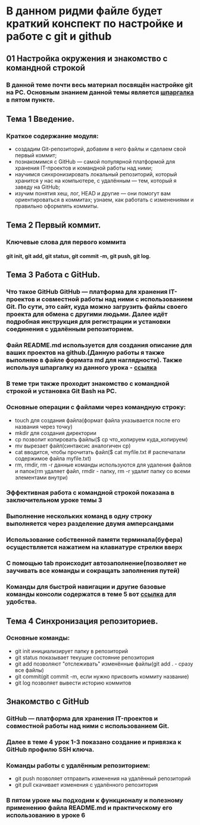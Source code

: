 # В данном ридми файле будет краткий конспект по настройке и работе с git и github
## 01 Настройка окружения и знакомство с командной строкой
### В данной теме почти весь материал посвящён настройке git на PC. Основным знанием данной темы является [шпаргалка](https://practicum.yandex.ru/trainer/git-basics/lesson/fe0bcd71-f592-423b-bb81-27c37a6a115b/ "Базовые команды git") в пятом пункте.
## Тема 1 Введение.
### Краткое содержание модуля:
 - создадим Git-репозиторий, добавим в него файлы и сделаем свой первый коммит;
 - познакомимся с GitHub — самой популярной платформой для хранения IT-проектов и командной работы над ними;
 - научимся синхронизировать локальный репозиторий, который хранится у нас на компьютере, с удалённым — тем, который я заведу на GitHub;
 - изучим понятия хеш, лог, HEAD и другие — они помогут вам ориентироваться в коммитах;
узнаем, как работать с изменениями и правильно оформлять коммиты.

## Тема 2 Первый коммит.
### Ключевые слова для первого коммита
#### git init, git add, git status, git commit -m, git push, git log.
 
## Тема 3 Работа с GitHub.
### Что такое GitHub GitHub — платформа для хранения IT-проектов и совместной работы над ними с использованием Git. По сути, это сайт, куда можно загрузить файлы своего проекта для обмена с другими людьми. Далее идёт подробная инструкция для регистрации и установки соединения с удалённым репозиторием.

### Файл README.md используется для создания описание для ваших проектов на github.(Данную работы я также выполняю в файле формата md для наглядности). Также используя шпаргалку из данного урока - [ссылка](https://practicum.yandex.ru/trainer/git-basics/lesson/c6b9607c-e8bc-4446-89f9-c74522c3492f/ "Шпаргалка по readme")
### В теме три также проходит знакомство с командной строкой и установка Git Bash на PC. 
### Основные операции с файлами через командную строку:
- touch для создания файла(формат файла указывается после его названия через точку)
- mkdir для создания директории
- cp позволит копировать файлы($ cp что_копируем куда_копируем)
- mv вырезает файл(синтаксис аналогичен cp)
- cat вводится, чтобы прочитать файл($ cat myfile.txt # распечатали содержимое файла myfile.txt)
- rm, rmdir, rm -r данные команды используются для удаления файлов и папок(rm удаляет файл, rmdir - папку, rm -r удалит папку со всеми элементами внутри)
### Эффективная работа с командной строкой показана в заключительном уроке темы 3
### Выполнение нескольких команд в одну строку выполняется через разделение двумя амперсандами
### Использование собственной памяти терминала(буфера) осуществляется нажатием на клавиатуре стрелки вверх
### С помощью tab происходит автозаполнение(позволяет не заучивать все команды и сокращать заполнения путей)
### Команды для быстрой навигации и другие базовые команды консоли содержатся в теме 5 вот [ссылка](https://practicum.yandex.ru/trainer/git-basics/lesson/fe0bcd71-f592-423b-bb81-27c37a6a115b/ "Шпаргался по базовой работе с консолью") для удобства.
## Тема 4 Синхронизация репозиториев.
### Основные команды:
- git init инициализирует папку в репозиторий
- git status показывает текущие состояние репозитория
- git add позволяют "отслеживать" изменённые файлы(git add . - сразу все файлы)
- git commit(git commit -m, если нужно присвоить коммиту название)
- git log позволяет вывести историю коммитов

## Знакомство с GitHub
### GitHub — платформа для хранения IT-проектов и совместной работы над ними с использованием Git.
### Далее в теме 4 урок 1-3 показано создание и привязка к GitHub профилю SSH ключа.
### Команды работы с удалённым репозиторием:
- git push позволяет отправить изменения на удалённый репозиторий
- git pull скачивает изменения с удалённого репозитория
### В пятом уроке мы подходим к функционалу и полезному применению файла README.md и практическому его использованию в уроке 6


